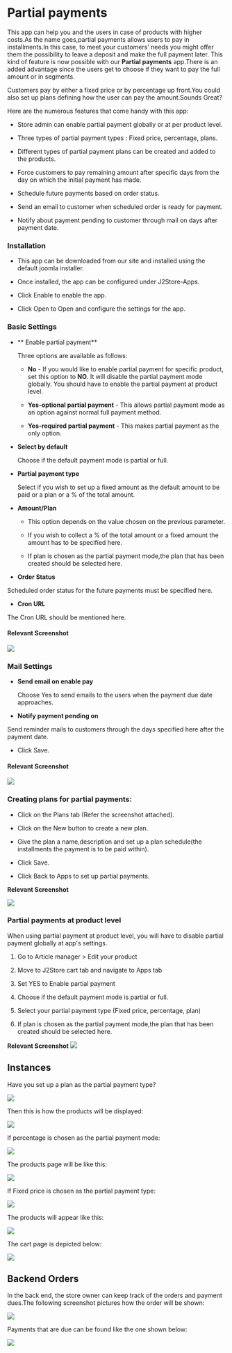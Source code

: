 # Partial payments

This app can help you and the users in case of products with higher costs.As the name goes,partial payments allows users to pay in installments.In this case, to meet your customers’ needs you might offer them the possibility to leave a deposit and make the full payment later. This kind of feature is now possible with our **Partial payments** app.There is an added advantage since the users get to choose if they want to pay the full amount or in segments.


 Customers pay by either a fixed price or by percentage up front.You could also set up plans defining how the user can pay the amount.Sounds Great?

 Here are the numerous features that come handy with this app:

* Store admin can enable partial payment globally or at per product level.

* Three types of partial payment types : Fixed price, percentage, plans.

* Different types of partial payment plans can be created and added to the products.

* Force customers to pay remaining amount after specific days from the day on which the initial payment has made.

* Schedule future payments based on order status.

* Send an email to customer when scheduled order is ready for payment.

* Notify about payment pending to customer through mail on days after payment date.

### Installation

* This app can be downloaded from our site and installed using the default joomla installer.

* Once installed, the app can be configured under J2Store-Apps.

* Click Enable to enable the app.

* Click Open to Open and configure the settings for the app.

### Basic Settings


* ** Enable partial payment**

     Three options are available as follows:

    * **No** - If you would like to enable partial payment for specific product, set this option to **NO**. It will disable the partial payment mode globally. You should have to enable the partial payment at product level.

    * **Yes-optional partial payment** - This allows partial payment mode as an option against normal full payment method.

    * **Yes-required partial payment** - This makes partial payment as the only option.


* **Select by default**

   Choose if the default payment mode is partial or full.

* **Partial payment type**

   Select if you wish to set up a fixed amount as the default amount to be paid or a plan or a % of the total amount.

* **Amount/Plan**

    * This option depends on the value chosen on the previous parameter.

    * If you wish to collect a % of the total amount or a fixed amount the amount has to be specified here.

    * If plan is chosen as the partial payment mode,the plan that has been created should be selected here.

* **Order Status**

 Scheduled order status for the future payments must be specified here.

* **Cron URL**

 The Cron URL should be mentioned here.

#### Relevant Screenshot

  ![](./assets/images/app_partialpaymentbasicsettings.png)

### Mail Settings

* **Send email on enable pay**

  Choose Yes to send emails to the users when the payment due date approaches.

* **Notify payment pending on**

 Send reminder mails to customers through the days specified here after the payment date.

* Click Save.

#### Relevant Screenshot

 ![](./assets/images/app_partialpaymentmailsettings.png)

### Creating plans for partial payments:

* Click on the Plans tab (Refer the screenshot attached).

* Click on the New button to create a new plan.

* Give the plan a name,description and set up a plan schedule(the installments the payment is to be paid within).

* Click Save.

* Click Back to Apps to set up partial payments.

**Relevant Screenshot**

![](./assets/images/app_partialpaymentplan.png)

### Partial payments at product level

When using partial payment at product level, you will have to disable partial payment globally at app's settings.

1. Go to Article manager > Edit your product

2. Move to J2Store cart tab and navigate to Apps tab

3. Set YES to Enable partial payment

4. Choose if the default payment mode is partial or full.

5. Select your partial payment type (Fixed price, percentage, plan)

6. If plan is chosen as the partial payment mode,the plan that has been created should be selected here.

**Relevant Screenshot**
![](./assets/images/app_partialpaymentproduct.png)

## Instances

Have you set up a plan as the  partial payment type?

![](./assets/images/app_partialpaymentplantypeback.png)

Then this is how the products will be displayed:

![](./assets/images/app_partialpaymentplantypefront.png)

If percentage is chosen as the partial payment mode:

![](./assets/images/app_partialpaymentpercentageback.png)


The products page will be like this:

![](./assets/images/app_partialpaymentpercentagefront.png)


If Fixed price is chosen as the partial payment type:

![](./assets/images/app_partialpaymentfixedback.png)

The products will appear like this:

![](./assets/images/app_partialpaymentfixedfront.png)

The cart page is depicted below:

![](./assets/images/app_partialpaymentcartpage.png)

## Backend Orders

In the back end, the store owner can keep track of the orders and payment dues.The following screenshot pictures how the order will be shown:

![](./assets/images/app_partialpaymentorder1.png)

Payments that are due can be found like the one shown below:

![](./assets/images/app_partialpaymentorder2.png)
